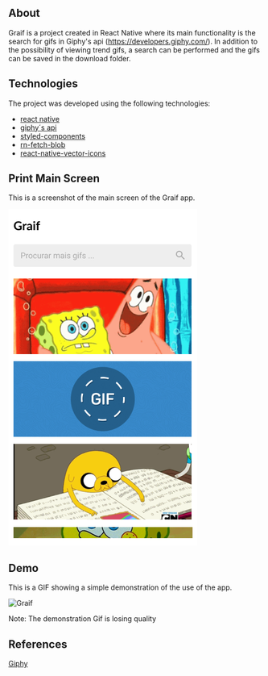 ## About

Graif is a project created in React Native where its main functionality is the search for gifs in Giphy's api (https://developers.giphy.com/).
In addition to the possibility of viewing trend gifs, a search can be performed and the gifs can be saved in the download folder.

## Technologies

The project was developed using the following technologies:

- [react native](https://reactnative.dev/)
- [giphy´s api](https://developers.giphy.com/)
- [styled-components](https://styled-components.com/)
- [rn-fetch-blob](https://github.com/joltup/rn-fetch-blob)
- [react-native-vector-icons](https://github.com/oblador/react-native-vector-icons)

## Print Main Screen

This is a screenshot of the main screen of the Graif app.

![Graif](demo/Main.png)

## Demo

This is a GIF showing a simple demonstration of the use of the app.

![Graif](demo/DemoMain.gif)

Note: The demonstration Gif is losing quality

## References

[Giphy](https://developers.giphy.com/)
